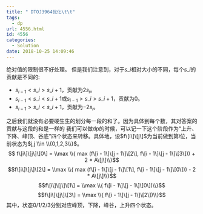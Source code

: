 ```yaml
---
title: " DTOJ3964优化\t\t"
tags:
  - dp
url: 4556.html
id: 4556
categories:
  - Solution
date: 2018-10-25 14:09:46
---
```


绝对值的限制很不好处理。 但是我们注意到，对于$s\_i$相对大小的不同，每个$s\_i$的贡献是不同的:

*   $s_{i-1}<s\_i>s\_i+1$，贡献为$2s_i$。
*   $s_{i-1}<s\_i<s\_i+1$或$s_{i-1}>s\_i>s\_i+1$，贡献为$0$。
*   $s_{i-1}>s\_i<s\_i+1$，贡献为$-2s_i$。

之后我们就没有必要硬生生的划分每一段的和了。因为具体到每个数，其对答案的贡献与这段的和是一样的 我们可以做dp的时候，可以记一下这个阶段作为“上升、下降、峰顶、谷底”四个状态来转移。具体地，设$f\[i\]\[j\]$为当前做到第$i$位，当前状态为$j,j \\in \\{0,1,2,3\\}$。 $$ f\[i\]\[j\]\[0\] = \\max \\{ max (f\[i - 1\]\[j - 1\]\[2\], f\[i - 1\]\[j - 1\]\[3\])) + 2 * A\[j\]\\}$$ $$f\[i\]\[j\]\[2\] = \\max \\{ max (f\[i - 1\]\[j - 1\]\[1\], f\[i - 1\]\[j - 1\]\[0\])) - 2 * A\[j\]\\}$$ $$f\[i\]\[j\]\[1\] = \\max \\{ f\[i - 1\]\[j - 1\]\[0\])\\}$$ $$f\[i\]\[j\]\[3\] = \\max \\{ f\[i - 1\]\[j - 1\]\[2\])\\}$$ 其中，状态0/1/2/3分别对应峰顶，下降，峰谷，上升四个状态。